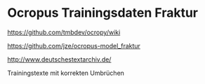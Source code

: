 # Ocropus Trainingsdaten Fraktur

https://github.com/tmbdev/ocropy/wiki

https://github.com/jze/ocropus-model_fraktur

http://www.deutschestextarchiv.de/

Trainingstexte mit korrekten Umbrüchen
